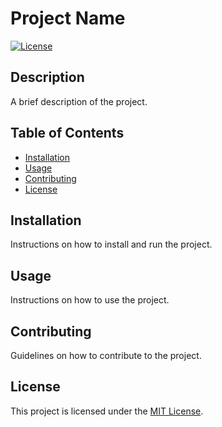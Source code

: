 # Project Name

[![License](https://img.shields.io/badge/license-MIT-blue.svg)](LICENSE)

## Description

A brief description of the project.

## Table of Contents

- [Installation](#installation)
- [Usage](#usage)
- [Contributing](#contributing)
- [License](#license)

## Installation

Instructions on how to install and run the project.

## Usage

Instructions on how to use the project.

## Contributing

Guidelines on how to contribute to the project.

## License

This project is licensed under the [MIT License](LICENSE).
